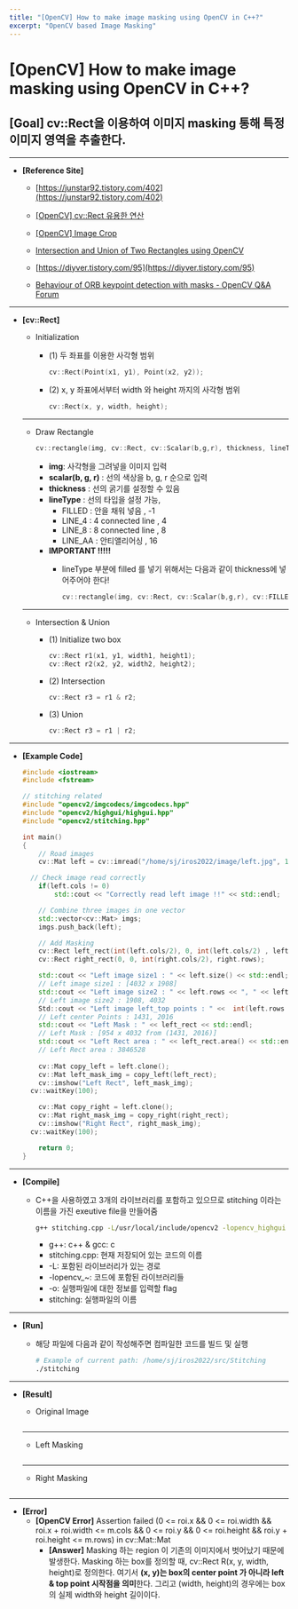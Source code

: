 ```yaml
---
title: "[OpenCV] How to make image masking using OpenCV in C++?"
excerpt: "OpenCV based Image Masking"
---
```

# [OpenCV] How to make image masking using OpenCV in C++?

## [Goal] cv::Rect을 이용하여 이미지 masking 통해 특정 이미지 영역을 추출한다.

---

- **[Reference Site]**
    
    - [https://junstar92.tistory.com/402](https://junstar92.tistory.com/402)
    
    - [[OpenCV] cv::Rect 유용한 연산](https://m.blog.naver.com/PostView.naver?isHttpsRedirect=true&blogId=windrevo&logNo=221721329805)
    
    - [[OpenCV] Image Crop](https://eehoeskrap.tistory.com/419)
    
    - [Intersection and Union of Two Rectangles using OpenCV](https://putuyuwono.wordpress.com/2015/06/26/intersection-and-union-two-rectangles-opencv/)
    
    - [https://diyver.tistory.com/95](https://diyver.tistory.com/95)
    
    - [Behaviour of ORB keypoint detection with masks - OpenCV Q&A Forum](https://answers.opencv.org/question/103087/behaviour-of-orb-keypoint-detection-with-masks/)
    

---

- **[cv::Rect]**
    - Initialization
        - (1) 두 좌표를 이용한 사각형 범위
            
            ```cpp
            cv::Rect(Point(x1, y1), Point(x2, y2));
            ```
            
        - (2) x, y 좌표에서부터 width 와 height 까지의 사각형 범위
            
            ```cpp
            cv::Rect(x, y, width, height);
            ```
            
    
    ---
    
    - Draw Rectangle
        
        ```cpp
        cv::rectangle(img, cv::Rect, cv::Scalar(b,g,r), thickness, lineType, shift);
        ```
        
        - **img**: 사각형을 그려넣을 이미지 입력
        - **scalar(b, g, r)** : 선의 색상을 b, g, r 순으로 입력
        - **thickness** : 선의 굵기를 설정할 수 있음
        - **lineType** : 선의 타입을 설정 가능,
            - FILLED : 안을 채워 넣음 , -1
            - LINE_4 : 4 connected line , 4
            - LINE_8 : 8 connected line , 8
            - LINE_AA : 안티앨리어싱 , 16
        - **IMPORTANT !!!!!**
            - lineType 부분에 filled 를 넣기 위해서는 다음과 같이 thickness에 넣어주어야 한다!
                
                ```cpp
                cv::rectangle(img, cv::Rect, cv::Scalar(b,g,r), cv::FILLED, 8, shift);
                ```
                
    
    ---
    
    - Intersection & Union
        - (1) Initialize two box
            
            ```cpp
            cv::Rect r1(x1, y1, width1, height1);
            cv::Rect r2(x2, y2, width2, height2);
            ```
            
        - (2) Intersection
            
            ```cpp
            cv::Rect r3 = r1 & r2;
            ```
            
        - (3) Union
            
            ```cpp
            cv::Rect r3 = r1 | r2;
            ```
            

---

- **[Example Code]**
    
    ```cpp
    #include <iostream>
    #include <fstream>
    
    // stitching related
    #include "opencv2/imgcodecs/imgcodecs.hpp"
    #include "opencv2/highgui/highgui.hpp"
    #include "opencv2/stitching.hpp"
    
    int main()
    {
    	// Road images
    	cv::Mat left = cv::imread("/home/sj/iros2022/image/left.jpg", 1);
    
      // Check image read correctly
    	if(left.cols != 0)
    		std::cout << "Correctly read left image !!" << std::endl;
    
    	// Combine three images in one vector 
    	std::vector<cv::Mat> imgs;
    	imgs.push_back(left);
    
    	// Add Masking
    	cv::Rect left_rect(int(left.cols/2), 0, int(left.cols/2) , left.rows);
    	cv::Rect right_rect(0, 0, int(right.cols/2), right.rows);
    
    	std::cout << "Left image size1 : " << left.size() << std::endl;
    	// Left image size1 : [4032 x 1908]	
    	std::cout << "Left image size2 : " << left.rows << ", " << left.cols << std::endl;
     	// Left image size2 : 1908, 4032
    	Std::cout << "Left image left_top points : " <<  int(left.rows * 3 / 4) << ", " << int(left.cols / 2) << std::endl;
    	// Left center Points : 1431, 2016
    	std::cout << "Left Mask : " << left_rect << std::endl;
    	// Left Mask : [954 x 4032 from (1431, 2016)]
    	std::cout << "Left Rect area : " << left_rect.area() << std::endl;
    	// Left Rect area : 3846528	
    	
    	cv::Mat copy_left = left.clone(); 
    	cv::Mat left_mask_img = copy_left(left_rect);
    	cv::imshow("Left Rect", left_mask_img);
      cv::waitKey(100);
    
    	cv::Mat copy_right = left.clone(); 
    	cv::Mat right_mask_img = copy_right(right_rect);
    	cv::imshow("Right Rect", right_mask_img);
      cv::waitKey(100);
    
    	return 0;
    }
    ```
    

---

- **[Compile]**
    - C++을 사용하였고 3개의 라이브러리를 포함하고 있으므로 stitching 이라는 이름을 가진 exeutive file을 만들어줌
        
        ```bash
        g++ stitching.cpp -L/usr/local/include/opencv2 -lopencv_highgui -lopencv_imgcodecs -lopencv_imgproc -lopencv_core -lopencv_stitching -o stitching
        ```
        
        - g++: c++ & gcc: c
        - stitching.cpp: 현재 저장되어 있는 코드의 이름
        - -L: 포함된 라이브러리가 있는 경로
        - -lopencv_~: 코드에 포함된 라이브러리들
        - -o: 실행파일에 대한 정보를 입력할 flag
        - stitching: 실행파일의 이름

---

- **[Run]**
    - 해당 파일에 다음과 같이 작성해주면 컴파일한 코드를 빌드 및 실행
        
        ```bash
        # Example of current path: /home/sj/iros2022/src/Stitching
        ./stitching
        ```
        

---

- **[Result]**
    - Original Image
        <figure class="align-center">
          <img src="{{ site.url }}{{ site.baseurl }}/assets/images/blog/opencv_mask/Untitled.jpeg" alt="">
        </figure>
        
    
    ---
    
    - Left Masking
        <figure class="align-center">
          <img src="{{ site.url }}{{ site.baseurl }}/assets/images/blog/opencv_mask/Untitled.png" alt="">
        </figure>
        
    
    ---
    
    - Right Masking
        <figure class="align-center">
          <img src="{{ site.url }}{{ site.baseurl }}/assets/images/blog/opencv_mask/Untitled 1.png" alt="">
        </figure>
        

---

- **[Error]**
    - **[OpenCV Error]** Assertion failed (0 <= roi.x && 0 <= roi.width && roi.x + roi.width <= m.cols && 0 <= roi.y && 0 <= roi.height && roi.y + roi.height <= m.rows) in cv::Mat::Mat
        - **[Answer]** Masking 하는 region 이 기존의 이미지에서 벗어났기 때문에 발생한다. Masking 하는 box를 정의할 때, cv::Rect R(x, y, width, height)로 정의한다. 여기서 **(x, y)는 box의 center point 가 아니라 left & top point 시작점을 의미**한다. 그리고 (width, height)의 경우에는 box의 실제 width와 height 길이이다.